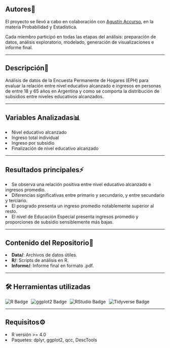 <h2>Autores🙌</h2>

El proyecto se llevó a cabo en colaboración con <a href="https://github.com/accursoagus">Agustín Accurso<a>, en la materia Probabilidad y Estadística.

Cada miembro participó en todas las etapas del análisis: preparación de datos, análisis exploratorio, modelado, generación de visualizaciones e informe final.

<hr>

<h2>Descripción📰</h2>
Análisis de datos de la Encuesta Permanente de Hogares (EPH) para evaluar la relación entre nivel educativo alcanzado e ingresos en personas de entre 18 y 65 años en Argentina y como se comporta la distribución de subsidios entre niveles educativos alcanzados.

<hr>

<h2>Variables Analizadas📊</h2>
<li>Nivel educativo alcanzado</li>
<li>Ingreso total individual</li>
<li>Ingreso por subsidio</li>
<li>Finalización de nivel educativo alcanzado</li>

<hr>

<h2> Resultados principales⚡️</h2>
<li>Se observa una relación positiva entre nivel educativo alcanzado e ingresos promedio.</li>
<li>Diferencias significativas entre primario y secundario, y entre secundario y terciario.</li>
<li>El posgrado presenta un ingreso promedio notablemente superior al resto.</li>
<li>El nivel de Educación Especial presenta ingresos promedio y proporciones de subsidio sensiblemente más bajas.</li>

<hr>

<h2>Contenido del Repositorio📁</h2>
<li><b>Data/</b>: Archivos de datos útiles.</li>
<li><b>R/</b>: Scripts de análisis en R.</li>
<li><b>Informe/</b>: Informe final en formato .pdf.</li>

<hr>

<h2>🛠️ Herramientas utilizadas</h2>
<div style="display: flex; flex-wrap: wrap; gap: 10px; align-items: center;">
  <img src="https://img.shields.io/badge/R-276DC3?style=for-the-badge&logo=r&logoColor=white" alt="R Badge" />
  <img src="https://img.shields.io/badge/ggplot2-2C3E50?style=for-the-badge&logo=ggplot2&logoColor=white" alt="ggplot2 Badge" />
  <img src="https://img.shields.io/badge/RStudio-75AADB?style=for-the-badge&logo=rstudio&logoColor=white" alt="RStudio Badge" />
  <img src="https://img.shields.io/badge/Tidyverse-8E44AD?style=for-the-badge&logo=tidyverse&logoColor=white" alt="Tidyverse Badge" />
</div>

<hr>
  
<h2>Requisitos⚙️</h2>
<li>R versión >= 4.0</li>
<li>Paquetes: dplyr, ggplot2, qcc, DescTools </li>

